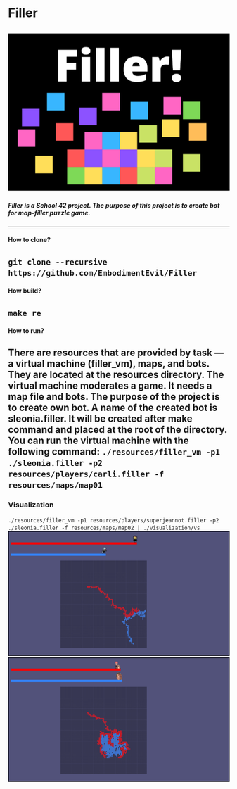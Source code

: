 # Filler 
![FILLER](https://github.com/EmbodimentEvil/Filler/blob/master/images/icon.png)
---
##### Filler is a School 42 project. The purpose of this project is to create bot for map-filler puzzle game.
---
#### How  to clone?

`git clone --recursive https://github.com/EmbodimentEvil/Filler`
---
#### How  build?

`make re`
---
#### How to run?
There are resources that are provided by task — a virtual machine (filler_vm), maps, and bots. They are located at the resources directory.
The virtual machine moderates a game. It needs a map file and bots.
The purpose of the project is to create own bot.
A name of the created bot is sleonia.filler. It will be created after make command and placed at the root of the directory.
You can run the virtual machine with the following command:
`./resources/filler_vm -p1 ./sleonia.filler -p2 resources/players/carli.filler -f resources/maps/map01`
---
### Visualization
`./resources/filler_vm -p1 resources/players/superjeannot.filler -p2 ./sleonia.filler -f resources/maps/map02 | ./visualization/vs`
![Screen 1](https://github.com/EmbodimentEvil/Filler/blob/master/images/screen1.png)
![Screen 2](https://github.com/EmbodimentEvil/Filler/blob/master/images/screen2.png)


